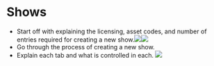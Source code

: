 # Shows

* Start off with explaining the licensing, asset codes, and number of entries required for creating a new show.![](https://t8560266.p.clickup-attachments.com/t8560266/a680aec2-94ee-4bc6-9783-58c2439dacad/Screenshot%202023-04-30%20at%202.55.17%20PM.png)![](https://t8560266.p.clickup-attachments.com/t8560266/694e061e-2c3c-457e-b1ce-eec482e1ad82/Screenshot%202023-04-30%20at%202.56.07%20PM.png)
* Go through the process of creating a new show.
* Explain each tab and what is controlled in each. ![](https://t8560266.p.clickup-attachments.com/t8560266/9efd0f75-f0a4-4ab2-8a18-ffece0f0aeb2/Screenshot%202023-04-30%20at%202.23.32%20PM.png)
